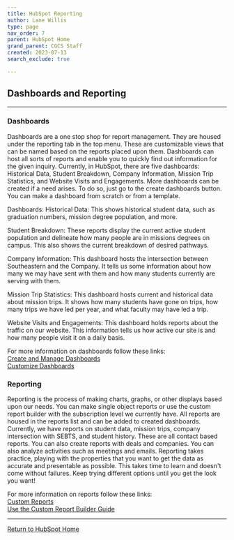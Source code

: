 ```yaml
---
title: HubSpot Reporting
author: Lane Willis
type: page
nav_order: 7
parent: HubSpot Home
grand_parent: CGCS Staff
created: 2023-07-13
search_exclude: true

---
```


## Dashboards and Reporting

---

### Dashboards

Dashboards are a one stop shop for report management. They are housed under the reporting tab in the top menu. These are customizable views that can be named based on the reports placed upon them. Dashboards can host all sorts of reports and enable you to quickly find out information for the given inquiry. Currently, in HubSpot, there are five dashboards: Historical Data, Student Breakdown, Company Information, Mission Trip Statistics, and Website Visits and Engagements. More dashboards can be created if a need arises. To do so, just go to the create dashboards button. You can make a dashboard from scratch or from a template.

Dashboards:
Historical Data: This shows historical student data, such as graduation numbers, mission degree population, and more.

Student Breakdown: These reports display the current active student population and delineate how many people are in missions degrees on campus. This also shows the current breakdown of desired pathways.

Company Information: This dashboard hosts the intersection between Southeastern and the Company. It tells us some information about how many we may have sent with them and how many students currently are serving with them.

Mission Trip Statistics: This dashboard hosts current and historical data about mission trips. It shows how many students have gone on trips, how many trips we have led per year, and what faculty may have led a trip.

Website Visits and Engagements: This dashboard holds reports about the traffic on our website. This information tells us how active our site is and how many people visit it on a daily basis.

For more information on dashboards follow these links:  
[Create and Manage Dashboards](https://knowledge.hubspot.com/dashboards/manage-your-dashboards)  
[Customize Dashboards](https://knowledge.hubspot.com/dashboards/customize-your-dashboards)

### Reporting

Reporting is the process of making charts, graphs, or other displays based upon our needs. You can make single object reports or use the custom report builder with the subscription level we currently have. All reports are housed in the reports list and can be added to created dashboards. Currently, we have reports on student data, mission trips, company intersection with SEBTS, and student history. These are all contact based reports. You can also create reports with deals and companies. You can also analyze activities such as meetings and emails. Reporting takes practice, playing with the properties that you want to get the data as accurate and presentable as possible. This takes time to learn and doesn't come without failures. Keep trying different options until you get the look you want!

For more information on reports follow these links:  
[Custom Reports](https://knowledge.hubspot.com/reports/create-custom-reports)  
[Use the Custom Report Builder Guide](https://knowledge.hubspot.com/reports/create-reports-with-the-custom-report-builder)

---

[Return to HubSpot Home](/cgcs-staff-information/hubspot/hubspot.html)